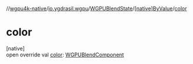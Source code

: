 //[wgpu4k-native](../../../../index.md)/[io.ygdrasil.wgpu](../../index.md)/[WGPUBlendState](../index.md)/[[native]ByValue](index.md)/[color](color.md)

# color

[native]\
open override val [color](color.md): [WGPUBlendComponent](../../-w-g-p-u-blend-component/index.md)